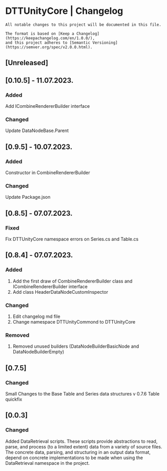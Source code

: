 # DTTUnityCore | Changelog 
```
All notable changes to this project will be documented in this file.

The format is based on [Keep a Changelog](https://keepachangelog.com/en/1.0.0/),
and this project adheres to [Semantic Versioning](https://semver.org/spec/v2.0.0.html).
```

## [Unreleased]
## [0.10.5] - 11.07.2023.

### Added
Add ICombineRendererBuilder interface
 
### Changed
Update DataNodeBase.Parent


## [0.9.5] - 10.07.2023.

### Added
Constructor in CombineRendererBuilder

### Changed
Update Package.json  


## [0.8.5] - 07.07.2023.

### Fixed

Fix DTTUnityCore namespace errors on Series.cs and Table.cs

## [0.8.4] - 07.07.2023.

### Added
1. Add the first draw of CombineRendererBuilder class and ICombineRendererBuilder interface
2. Add class HeaderDataNodeCustomInspector
### Changed
1. Edit changelog md file
2. Change namespace DTTUnityCommond to DTTUnityCore

### Removed
1.   Removed unused builders (DataNodeBuilderBasicNode and DataNodeBuilderEmpty) 

## [0.7.5]

### Changed

Small Changes to the Base Table and Series data structures v 0.7.6 Table quickfix

## [0.0.3]
### Changed

Added DataRetrieval scripts. These scripts provide abstractions to read, parse, and process (to a limited extent) data from a variety of source files. The concrete data, parsing, and structuring in an output data format, depend on concrete implementations to be made when using the DataRetrieval namespace in the project.



